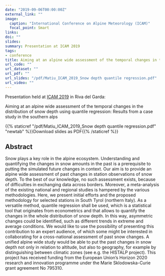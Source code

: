 ```yaml
---
date: "2019-09-06T00:00:00Z"
external_link: ""
image:
  caption: "International Conference on Alpine Meteorology (ICAM)"
  focal_point: Smart
links:
doi: ""
slides:
summary: Presentation at ICAM 2019
tags:
- conference
title: Aiming at an alpine wide assessment of the temporal changes in the distribution of snow depth using quantile regression
url_code: ""
url_dataset: ""
url_pdf: ""
url_slides: "/pdf/Matiu_ICAM_2019_Snow depth quantile regression.pdf"
url_video: ""
---
```


Presentation held at [ICAM 2019](https://www.rivadelgardacongressi.it/en/MS/ICAM-2019/) in Riva del Garda:


Aiming at an alpine wide assessment of the temporal changes in the distribution of snow depth using quantile regression: Results from a case study in the southern alps


{{% staticref "/pdf/Matiu_ICAM_2019_Snow depth quantile regression.pdf" "newtab" %}}Download slides as PDF{{% /staticref %}}


## Abstract

Snow plays a key role in the alpine ecosystem. Understanding and quantifying the changes in snow amounts in the past is a prerequisite to putting the simulated future changes in context. Our aim is to provide an alpine wide assessment of past changes in station observations of snow depth. To the best of our knowledge, no such assessment exists, because of difficulties in exchanging data across borders. Moreover, a meta-analysis of the existing national and regional studies is hampered by the various methodologies. Here, we present initial efforts and the proposed methodology for selected stations in South Tyrol (northern Italy). As a versatile method, quantile regression shall be used, which is a statistical tool that originates from econometrics and that allows to quantify the changes in the whole distribution of snow depth. In this way, asymmetric changes could be identified, such as different trends in extreme and average conditions. We would like to use the possibility of presenting this contribution to an expert audience, of which some might be interested in collaborating for a cross-national assessment of past snow changes. A unified alpine wide study would be able to put the past changes in snow depth not only in relation to altitude, but also to geography, for example by distinguishing between climatic zones (see e.g. the HISTALP project). This project has received funding from the European Union’s Horizon 2020 research and innovation programme under the Marie Sklodowska-Curie grant agreement No 795310. 